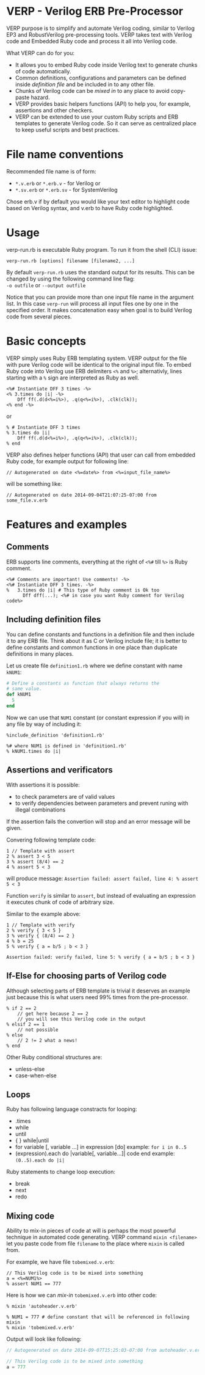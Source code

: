 VERP - Verilog ERB Pre-Processor
================================

VERP purpose is to simplify and automate Verilog coding,
similar to Verilog EP3 and RobustVerilog pre-processing tools.
VERP takes text with Verilog code and Embedded Ruby code and
process it all into Verilog code.

What VERP can do for you:
+ It allows you to embed Ruby code inside Verilog text to generate
  chunks of code automatically.
+ Common definitions, configurations and parameters can be defined
  inside _definition file_ and be included in to any other file.
+ Chunks of Verilog code can be _mixed in_ to any place to avoid
  copy-paste hazard.
+ VERP provides basic helpers functions (API) to help you, for example,
  assertions and other checkers.
+ VERP can be extended to use your custom Ruby scripts and ERB templates
  to generate Verilog code. So it can serve as centralized place to keep
  useful scripts and best practices.

File name conventions
=====================

Recommended file name is of form:
* `*.v.erb` or `*.erb.v` - for Verilog or
* `*.sv.erb` or `*.erb.sv` - for SystemVerilog

Chose erb.v if by default you would like your text editor to highlight code
based on Verilog syntax, and v.erb to have Ruby code highlighted.

Usage
=====

verp-run.rb is executable Ruby program. To run it from the shell (CLI) issue:
```
verp-run.rb [options] filename [filename2, ...]
```

By default `verp-run.rb` uses the standard output for its results. This can be
changed by using the following command line flag:  
`-o outfile` or `--output outfile`

Notice that you can provide more than one input file name in the argument list.
In this case `verp-run` will process all input files one by one in the specified
order. It makes concatenation easy when goal is to build Verilog code from several
pieces.


Basic concepts
==============

VERP simply uses Ruby ERB templating system. VERP output for the file with pure
Verilog code will be identical to the original input file. To embed Ruby code into
Verilog use ERB delimiters `<%` and `%>`; alternativly, lines starting with a `%`
sign are interpreted as Ruby as well.

```
<%# Instantiate DFF 3 times -%>
<% 3.times do |i| -%>
    Dff ff(.d(d<%=i%>), .q(q<%=i%>), .clk(clk));
<% end -%>

```
or
```
% # Instantiate DFF 3 times
% 3.times do |i|
    Dff ff(.d(d<%=i%>), .q(q<%=i%>), .clk(clk));
% end

```

VERP also defines helper functions (API) that user can call from embedded Ruby code,
for example output for following line:
```
// Autogenerated on date <%=date%> from <%=input_file_name%>
```
will be something like:
```
// Autogenerated on date 2014-09-04T21:07:25-07:00 from some_file.v.erb
```

Features and examples
=====================

Comments
--------

ERB supports line comments, everything at the right of `<%#` till `%>`
is Ruby comment.
```
<%# Comments are important! Use comments! -%>
<%# Instantiate DFF 3 times. -%>
%   3.times do |i| # This type of Ruby comment is Ok too
      Dff dff(...); <%# in case you want Ruby comment for Verilog code%>
```

Including definition files
--------------------------

You can define constants and functions in a definition file and then include it
to any ERB file. Think about it as C or Verilog include file; it is better to
define constants and common functions in one place than duplicate definitions
in many places.

Let us create file `definition1.rb` where we define constant with name `kNUM1`:
```ruby
# Define a constants as function that always returns the
# same value.
def kNUM1
  5
end
```

Now we can use that `NUM1` constant (or constant expression if you will)
in any file by way of including it:
```
%include_definition 'definition1.rb'

%# where NUM1 is defined in 'definition1.rb'
% kNUM1.times do |i|
```

Assertions and verificators
---------------------------

With assertions it is possible:
+ to check parameters are of valid values
+ to verify dependencies between parameters
  and prevent runing with illegal combinations

If the assertion fails the convertion will stop and an error message will be given.

Convering following template code:
```
1 // Template with assert
2 % assert 3 < 5
3 % assert (8/4) == 2
4 % assert 5 < 3
```
will produce message: `Assertion failed: assert failed, line 4: % assert 5 < 3`

Function `verify` is similar to `assert`, but instead of evaluating an expression
it executes chunk of code of arbitrary size.

Similar to the example above:
```
1 // Template with verify
2 % verify { 3 < 5 }
3 % verify { (8/4) == 2 }
4 % b = 25
5 % verify { a = b/5 ; b < 3 }
```

`Assertion failed: verify failed, line 5: % verify { a = b/5 ; b < 3 }`

If-Else for choosing parts of Verilog code
------------------------------------------

Although selecting parts of ERB template is trivial it deserves an example
just because this is what users need 99% times from the pre-processor.

```
% if 2 == 2
    // get here because 2 == 2
    // you will see this Verilog code in the output
% elsif 2 == 1
    // not possible
% else
    // 2 != 2 what a news!
% end
```

Other Ruby conditional structures are:
* unless-else
* case-when-else

Loops
-----

Ruby has following language constracts for looping:
+ <number>.times
+ while <condition>
+ until <condition>
+ { } while|until <condition>
+ for variable [, variable ...] in expression [do]
  example: `for i in 0..5`
+ (expression).each do |variable[, variable...]| code end
  example: `(0..5).each do |i|`

Ruby statements to change loop execution:
+ break
+ next
+ redo

Mixing code
-----------

Ability to mix-in pieces of code at will is perhaps the most powerful
technique in automated code generating. VERP command `mixin <filename>`
let you paste code from file `filename` to the place where `mixin` is
called from. 

For example, we have file `tobemixed.v.erb`:
```
// This Verilog code is to be mixed into something
a = <%=NUM1%>
% assert NUM1 == 777
```

Here is how we can _mix-in_ `tobemixed.v.erb` into other code:
```
% mixin 'autoheader.v.erb'

% NUM1 = 777 # define constant that will be referenced in following mixin
% mixin 'tobemixed.v.erb'
```

Output will look like following:
```verilog
// Autogenerated on date 2014-09-07T15:25:03-07:00 from autoheader.v.erb

// This Verilog code is to be mixed into something
a = 777
```
